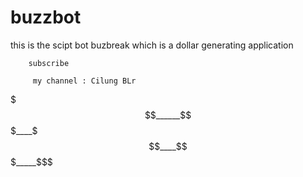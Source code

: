 # buzzbot

 this is the scipt bot buzbreak
 which is a dollar
 generating application

        subscribe 
       
         my channel : Cilung BLr

$$$______$$$____$$$____$$$_____$$$
